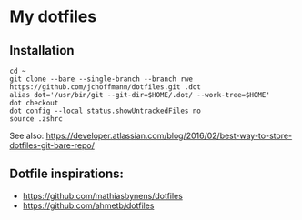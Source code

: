 # My dotfiles

## Installation
```
cd ~
git clone --bare --single-branch --branch rwe https://github.com/jchoffmann/dotfiles.git .dot
alias dot='/usr/bin/git --git-dir=$HOME/.dot/ --work-tree=$HOME'
dot checkout
dot config --local status.showUntrackedFiles no
source .zshrc
```

See also: https://developer.atlassian.com/blog/2016/02/best-way-to-store-dotfiles-git-bare-repo/

## Dotfile inspirations:
* https://github.com/mathiasbynens/dotfiles
* https://github.com/ahmetb/dotfiles

